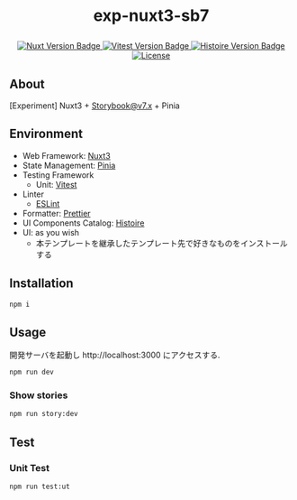 <h1 align="center">
  <p>exp-nuxt3-sb7</p>
</h1>

<p align="center">
  <a href="https://github.com/nuxt/nuxt">
    <img
      src="https://img.shields.io/badge/nuxt-v3.7.1-00DC82.svg?style=plastic&logo=nuxt.js"
      alt="Nuxt Version Badge"
    />
  </a>
  <a href="https://github.com/vitest-dev/vitest">
    <img
      src="https://img.shields.io/badge/Vitest-v0.34.1-6E9F18.svg?style=plastic&logo=vitest"
      alt="Vitest Version Badge"
    />
  </a>
  <a href="https://github.com/histoire-dev/histoire">
    <img
      src="https://img.shields.io/badge/Histoire-v0.16.5-10B981.svg?style=plastic&logo=histoire"
      alt="Histoire Version Badge"
    />
  </a>
  </a>
  <a href="./LICENSE">
    <img src="https://img.shields.io/github/license/Shimpei-GANGAN/create-nuxt3-app.svg?style=plastic&color=28CFFD" alt="License">
  </a>
</p>

## About

[Experiment] Nuxt3 + Storybook@v7.x + Pinia

## Environment

- Web Framework: [Nuxt3](https://nuxt.com/)
- State Management: [Pinia](https://pinia.vuejs.org/)
- Testing Framework
  - Unit: [Vitest](https://vitest.dev/)
- Linter
  - [ESLint](https://eslint.org/)
- Formatter: [Prettier](https://prettier.io/)
- UI Components Catalog: [Histoire](https://histoire.dev/)
- UI: as you wish
  - 本テンプレートを継承したテンプレート先で好きなものをインストールする

## Installation

```bash
npm i
```

## Usage

開発サーバを起動し http://localhost:3000 にアクセスする.

```bash
npm run dev
```

### Show stories

```bash
npm run story:dev
```

## Test

### Unit Test

```bash
npm run test:ut
```
